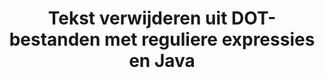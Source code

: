 ---
############################# Static ############################
layout: "auto-gen-gist"
draft: false
path: "nl/redaction/java/regex/dot"
otherformats: CSV DOC DOCM DOCX DOTM DOTX PDF POT POTM PPS PPSM PPSX PPT PPTM PPTX RTF XLS XLSM XLSX XLT XLTM XLTX  

############################# Head ############################
head_title: "Bewerk DOT tekst via reguliere expressie in Java"
head_description: "Met de Java API van GroupDocs.Redaction kunnen ontwikkelaars tekst uit PDF DOC DOCX RTF XLSX CSV PPT PPTX en afbeeldingen redigeren met behulp van reguliere expressies in Java"

############################# Header ############################
title: "Tekst verwijderen uit DOT-bestanden met reguliere expressies en Java"
description: "Met de Java-API van GroupDocs.Redaction kunt u gevoelige tekst redigeren, verbergen of verwijderen uit tekstverwerkingsdocumenten, werkbladen, presentaties, PDFs en afbeeldingen met behulp van reguliere expressies."

################### SubMenu/Download Button #####################
button:
    enable: true

############################# About ############################
about:
    enable: true
    title: "Wat is tekstopschoning?"
    content: |
        Tekstredactie of opschoning is het proces waarbij de vertrouwelijke of ongewenste tekst of informatie uit digitale documenten wordt verwijderd, terwijl de rest van het document of de alinea die het bevat intact blijft. Redactie helpt zowel gebruikers als organisaties om hun gevoelige informatie te beschermen door ze te verbergen of permanent te verwijderen. Met GroupDocs.Redaction Java API kunnen gebruikers nu gevoelige tekst redigeren, verbergen of verwijderen uit tekstverwerkingsdocumenten, werkbladen, presentaties, PDF en rasterafbeeldingsbestanden. De API biedt een breed scala aan opties en methoden voor het redigeren van privé-informatie in de documenten. Het ondersteunt zoeken en redigeren met behulp van reguliere expressies, het gebruik van tekstuele (vrijstellingscodes) of grafische (gekleurde rechthoeken) redacties en nog veel meer. Dus waarom zou u het niet eens proberen en uw documentredactieproces automatiseren door de API te downloaden en de basis- en geavanceerde functies ervan te verkennen.

############################# Steps ############################
steps:
    enable: true
    block:
    - title_left: "Bewerk DOT met reguliere expressies in Java"
      content_left: |
        Met GroupDocs.Redaction kunt u eenvoudig gegevens van gevoelige of privé-aard uit uw documenten verwijderen. De meest populaire redactioneel geval is het verwijderen van een tekst uit een document. 

        De volgende code kan worden gebruikt om tekstredactie toe te passen op een bepaald deel van een document met behulp van reguliere expressies. Hiermee kunnen gebruikers alle nummers vervangen, passend patroon "AA BB CCCCCC" met een blauwe kleurrechthoek,

      title_right: "Gevoelige gegevens verwijderen uit DOT"
      content_right: |
        * Maak een instantie van de klasse [Redactor](https://apireference.groupdocs.com/redaction/java/com.groupdocs.redaction/Redactor) en upload DOT-bestand
        * Maak een instantie van de klasse [RegexRedaction](https://apireference.groupdocs.com/redaction/java/com.groupdocs.redaction.redactions/RegexRedaction)
        * Roep de methode redactor.apply aan met het object van de klasse RegexRedaction
        * Roep de methode redactor.save aan om de wijzigingen op te slaan 

      gisthash: "6dea616a14aeeff21698dc03be62a341"
      gistfile: "RegularExpressionRedaction.java"
      
    - title_left: "systeem vereisten"
      content_left: |
        GroupDocs.Redaction for Java API's worden ondersteund op alle belangrijke platforms en besturingssystemen. Ga voor de volledige gids met systeemvereisten naar [systeemvereisten](https://docs.groupdocs.com/redaction/java/system-requirements) Voordat u de onderstaande code uitvoert, moet u ervoor zorgen dat de volgende vereisten op uw systeem zijn geïnstalleerd :
        * Besturingssystemen: Microsoft Windows, Linux, MacOS
        * Ontwikkelomgeving: NetBeans, Intellij IDEA, Eclipse etc
        * Java Runtime-omgeving: J2SE 6.0 en hoger
        * Download de nieuwste versie van GroupDocs.Redaction for Java van [Maven](https://repository.groupdocs.com/webapp/#/artifacts/browse/tree/General/repo/com/groupdocs/groupdocs-redaction)
        
      title_right: "Waarom GroupDocs.Redaction gebruiken"
      content_right: |
        * Sta gebruikers toe om aangepaste documentindelingen en soorten redacties toe te voegen
        * Er is geen extra software nodig om gevoelige informatie te verwijderen
        * Mogelijkheid om het weergavedocument voor het paginabereik in te stellen als PDF
        * Gemakkelijke manier om verschillende soorten metadata te redigeren: auteursnaam, versie, titel, onderwerp, beschrijving en nog veel meer
        * Extractie van documentinformatie - bestandstype, aantal pagina's enz.

############################# Demos ############################
demos:
    enable: true
############################# About Formats ############################
about_formats:
    enable: true
############################# More Formats ############################
more_formats:
    enable: true

############################# Back to top ###############################
back_to_top:
    enable: true
---